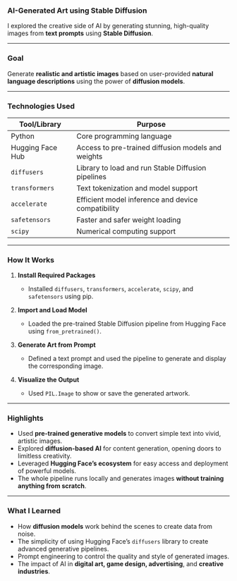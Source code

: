 
### **AI-Generated Art using Stable Diffusion**

 I explored the creative side of AI by generating stunning, high-quality images from **text prompts** using **Stable Diffusion**.

---

### **Goal**

Generate **realistic and artistic images** based on user-provided **natural language descriptions** using the power of **diffusion models**.

---

### **Technologies Used**

| Tool/Library      | Purpose                                               |
|-------------------|--------------------------------------------------------|
| Python            | Core programming language                              |
| Hugging Face Hub  | Access to pre-trained diffusion models and weights     |
| `diffusers`       | Library to load and run Stable Diffusion pipelines     |
| `transformers`    | Text tokenization and model support                    |
| `accelerate`      | Efficient model inference and device compatibility     |
| `safetensors`     | Faster and safer weight loading                        |
| `scipy`           | Numerical computing support                            |

---

### **How It Works**

1. **Install Required Packages**
   - Installed `diffusers`, `transformers`, `accelerate`, `scipy`, and `safetensors` using pip.

2. **Import and Load Model**
   - Loaded the pre-trained Stable Diffusion pipeline from Hugging Face using `from_pretrained()`.

3. **Generate Art from Prompt**
   - Defined a text prompt and used the pipeline to generate and display the corresponding image.

4. **Visualize the Output**
   - Used `PIL.Image` to show or save the generated artwork.

---

### **Highlights**

- Used **pre-trained generative models** to convert simple text into vivid, artistic images.
- Explored **diffusion-based AI** for content generation, opening doors to limitless creativity.
- Leveraged **Hugging Face’s ecosystem** for easy access and deployment of powerful models.
- The whole pipeline runs locally and generates images **without training anything from scratch**.

---

### **What I Learned**

- How **diffusion models** work behind the scenes to create data from noise.
- The simplicity of using Hugging Face’s `diffusers` library to create advanced generative pipelines.
- Prompt engineering to control the quality and style of generated images.
- The impact of AI in **digital art, game design, advertising**, and **creative industries**.


